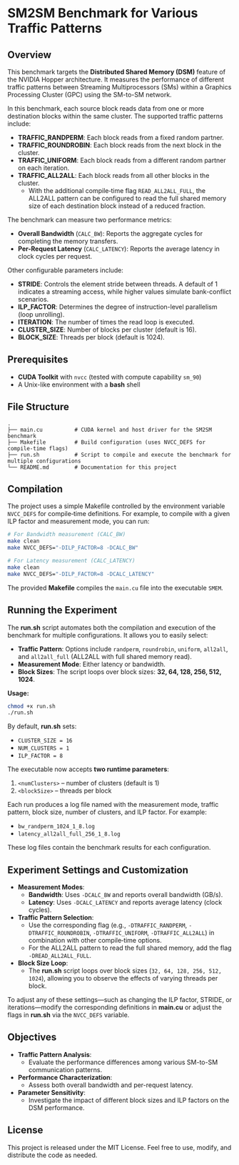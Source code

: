 # SM2SM Benchmark for Various Traffic Patterns

## Overview

This benchmark targets the **Distributed Shared Memory (DSM)** feature of the NVIDIA Hopper architecture. It measures the performance of different traffic patterns between Streaming Multiprocessors (SMs) within a Graphics Processing Cluster (GPC) using the SM-to-SM network.

In this benchmark, each source block reads data from one or more destination blocks within the same cluster. The supported traffic patterns include:

- **TRAFFIC_RANDPERM**: Each block reads from a fixed random partner.
- **TRAFFIC_ROUNDROBIN**: Each block reads from the next block in the cluster.
- **TRAFFIC_UNIFORM**: Each block reads from a different random partner on each iteration.
- **TRAFFIC_ALL2ALL**: Each block reads from all other blocks in the cluster.
  - With the additional compile‑time flag `READ_ALL2ALL_FULL`, the ALL2ALL pattern can be configured to read the full shared memory size of each destination block instead of a reduced fraction.

The benchmark can measure two performance metrics:
- **Overall Bandwidth** (`CALC_BW`): Reports the aggregate cycles for completing the memory transfers.
- **Per-Request Latency** (`CALC_LATENCY`): Reports the average latency in clock cycles per request.

Other configurable parameters include:
- **STRIDE**: Controls the element stride between threads. A default of 1 indicates a streaming access, while higher values simulate bank-conflict scenarios.
- **ILP_FACTOR**: Determines the degree of instruction-level parallelism (loop unrolling).
- **ITERATION**: The number of times the read loop is executed.
- **CLUSTER_SIZE**: Number of blocks per cluster (default is 16).
- **BLOCK_SIZE**: Threads per block (default is 1024).

## Prerequisites

- **CUDA Toolkit** with `nvcc` (tested with compute capability `sm_90`)
- A Unix-like environment with a **bash** shell

## File Structure

```
.
├── main.cu          # CUDA kernel and host driver for the SM2SM benchmark
├── Makefile         # Build configuration (uses NVCC_DEFS for compile‑time flags)
├── run.sh           # Script to compile and execute the benchmark for multiple configurations
└── README.md        # Documentation for this project
```

## Compilation

The project uses a simple Makefile controlled by the environment variable `NVCC_DEFS` for compile‑time definitions. For example, to compile with a given ILP factor and measurement mode, you can run:

```bash
# For Bandwidth measurement (CALC_BW)
make clean
make NVCC_DEFS="-DILP_FACTOR=8 -DCALC_BW"

# For Latency measurement (CALC_LATENCY)
make clean
make NVCC_DEFS="-DILP_FACTOR=8 -DCALC_LATENCY"
```

The provided **Makefile** compiles the `main.cu` file into the executable `SMEM`.

## Running the Experiment

The **run.sh** script automates both the compilation and execution of the benchmark for multiple configurations. It allows you to easily select:

- **Traffic Pattern**: Options include `randperm`, `roundrobin`, `uniform`, `all2all`, and `all2all_full` (ALL2ALL with full shared memory read).
- **Measurement Mode**: Either latency or bandwidth.
- **Block Sizes**: The script loops over block sizes: **32, 64, 128, 256, 512, 1024**.

**Usage:**

```bash
chmod +x run.sh
./run.sh
```

By default, **run.sh** sets:
- `CLUSTER_SIZE = 16`
- `NUM_CLUSTERS = 1`
- `ILP_FACTOR = 8`

The executable now accepts **two runtime parameters**:
1. `<numClusters>` – number of clusters (default is 1)
2. `<blockSize>`   – threads per block

Each run produces a log file named with the measurement mode, traffic pattern, block size, number of clusters, and ILP factor. For example:

- `bw_randperm_1024_1_8.log`
- `latency_all2all_full_256_1_8.log`

These log files contain the benchmark results for each configuration.

## Experiment Settings and Customization

- **Measurement Modes**:
  - **Bandwidth**: Uses `-DCALC_BW` and reports overall bandwidth (GB/s).
  - **Latency**: Uses `-DCALC_LATENCY` and reports average latency (clock cycles).
- **Traffic Pattern Selection**:
  - Use the corresponding flag (e.g., `-DTRAFFIC_RANDPERM`, `-DTRAFFIC_ROUNDROBIN`, `-DTRAFFIC_UNIFORM`, `-DTRAFFIC_ALL2ALL`) in combination with other compile‑time options.
  - For the ALL2ALL pattern to read the full shared memory, add the flag `-DREAD_ALL2ALL_FULL`.
- **Block Size Loop**:
  - The **run.sh** script loops over block sizes (`32, 64, 128, 256, 512, 1024`), allowing you to observe the effects of varying threads per block.

To adjust any of these settings—such as changing the ILP factor, STRIDE, or iterations—modify the corresponding definitions in **main.cu** or adjust the flags in **run.sh** via the `NVCC_DEFS` variable.

## Objectives

- **Traffic Pattern Analysis**:
  - Evaluate the performance differences among various SM-to-SM communication patterns.
- **Performance Characterization**:
  - Assess both overall bandwidth and per-request latency.
- **Parameter Sensitivity**:
  - Investigate the impact of different block sizes and ILP factors on the DSM performance.

## License

This project is released under the MIT License. Feel free to use, modify, and distribute the code as needed.
